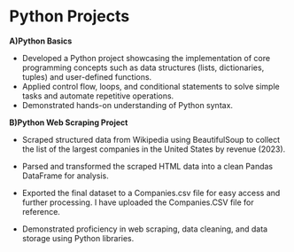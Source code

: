 # Python Projects

**A)Python Basics** 

-	Developed a Python project showcasing the implementation of core programming concepts such as data structures (lists, dictionaries, tuples) and user-defined functions.
- Applied control flow, loops, and conditional statements to solve simple tasks and automate repetitive operations.
- Demonstrated hands-on understanding of Python syntax.



**B)Python Web Scraping Project** 

- Scraped structured data from Wikipedia using BeautifulSoup to collect the list of the largest companies in the United States by revenue (2023).

- Parsed and transformed the scraped HTML data into a clean Pandas DataFrame for analysis.

- Exported the final dataset to a Companies.csv file for easy access and further processing. I have uploaded the Companies.CSV file for reference.

- Demonstrated proficiency in web scraping, data cleaning, and data storage using Python libraries.
